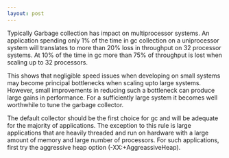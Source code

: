 ```yaml
---
layout: post
---
```


Typically Garbage collection has impact on multiprocessor systems.  An application spending only 1% of the time in gc collection on a uniprocessor system will translates to more than 20% loss in throughput on 32 processor systems.  At 10% of the time in gc more than 75% of throughput is lost when scaling up to 32 processors.

This shows that negligible speed issues when developing on small systems may become principal bottlenecks when scaling upto large systems.  However, small improvements in reducing such a bottleneck can produce large gains in performance.  For a sufficiently large system it becomes well worthwhile to tune the garbage collector.

The default collector should be the first choice for gc and will be adequate for the majority of applications.  The exception to this rule is large applications that are heavily threaded and run on hardware with a large amount of memory and large number of processors. For such applications, first try the aggressive heap option (-XX:+AggreassiveHeap).

